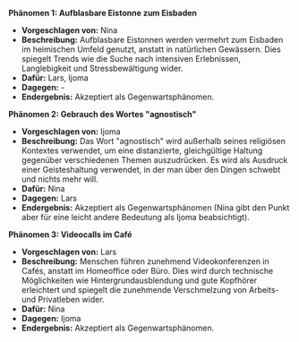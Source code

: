 **Phänomen 1: Aufblasbare Eistonne zum Eisbaden**
* **Vorgeschlagen von:** Nina
* **Beschreibung:**  Aufblasbare Eistonnen werden vermehrt zum Eisbaden im heimischen Umfeld genutzt, anstatt in natürlichen Gewässern. Dies spiegelt Trends wie die Suche nach intensiven Erlebnissen, Langlebigkeit und Stressbewältigung wider.
* **Dafür:** Lars, Ijoma
* **Dagegen:** -
* **Endergebnis:** Akzeptiert als Gegenwartsphänomen.


**Phänomen 2: Gebrauch des Wortes "agnostisch"**
* **Vorgeschlagen von:** Ijoma
* **Beschreibung:** Das Wort "agnostisch" wird außerhalb seines religiösen Kontextes verwendet, um eine distanzierte, gleichgültige Haltung gegenüber verschiedenen Themen auszudrücken.  Es wird als Ausdruck einer Geisteshaltung verwendet, in der man über den Dingen schwebt und nichts mehr will.
* **Dafür:** Nina
* **Dagegen:** Lars
* **Endergebnis:**  Akzeptiert als Gegenwartsphänomen (Nina gibt den Punkt aber für eine leicht andere Bedeutung als Ijoma beabsichtigt).


**Phänomen 3: Videocalls im Café**
* **Vorgeschlagen von:** Lars
* **Beschreibung:**  Menschen führen zunehmend Videokonferenzen in Cafés, anstatt im Homeoffice oder Büro. Dies wird durch technische Möglichkeiten wie Hintergrundausblendung und gute Kopfhörer erleichtert und spiegelt die zunehmende Verschmelzung von Arbeits- und Privatleben wider.
* **Dafür:** Nina
* **Dagegen:** Ijoma
* **Endergebnis:** Akzeptiert als Gegenwartsphänomen.
